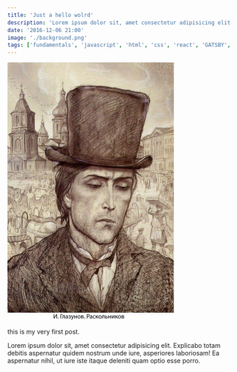 ```yaml
---
title: 'Just a hello wolrd'
description: 'Lorem ipsum dolor sit, amet consectetur adipisicing elit. Explicabo totam debitis aspernatur quidem nostrum unde iure, asperiores laboriosam! Ea aspernatur nihil, ut iure iste itaque deleniti quam optio esse porro.'
date: '2016-12-06 21:00'
image: './background.png'
tags: ['fundamentals', 'javascript', 'html', 'css', 'react', 'GATSBY', 'NODE']
---
```


![Raskolnikov](./raskolnikov.jpg)

this is my very first post.

<p>
Lorem ipsum dolor sit, amet consectetur adipisicing elit. Explicabo totam debitis aspernatur quidem nostrum unde iure, asperiores laboriosam! Ea aspernatur nihil, ut iure iste itaque deleniti quam optio esse porro.
</p>
